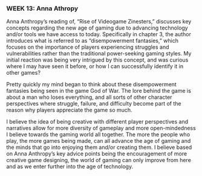 <h3>WEEK 13: Anna Athropy</h3>

Anna Anthropy’s reading of, “Rise of Videogame Zinesters,” discusses key concepts regarding the new age of gaming due to advancing technology and/or tools
we have access to today. Specifically in chapter 3, the author introduces what is referred to as “disempowerment fantasies,” which focuses on the importance
of players experiencing struggles and vulnerabilities rather than the traditional power-seeking gaming styles. My initial reaction was being very intrigued by
this concept, and was curious where I may have seen it before, or how I can successfully identify it in other games?  

 Pretty quickly my mind began to think about these disempowerment fantasies being seen in the game God of War. The lore behind the game is about a man who loses
 everything, and all sorts of other character perspectives where struggle, failure, and difficulty become part of the reason why players appreciate the game so much.
 
 I believe the idea of being creative with different player perspectives and narratives allow for more diversity of gameplay and more open-mindedness I believe
 towards the gaming world all together. The more the people who play, the more games being made, can all advance the age of gaming and the minds that go into 
 enjoying them and/or creating them. I believe based on Anna Anthropy’s key advice points being the encouragement of more creative game designing, the world of
 gaming can only improve from here and as we enter further into the age of technology.
	
